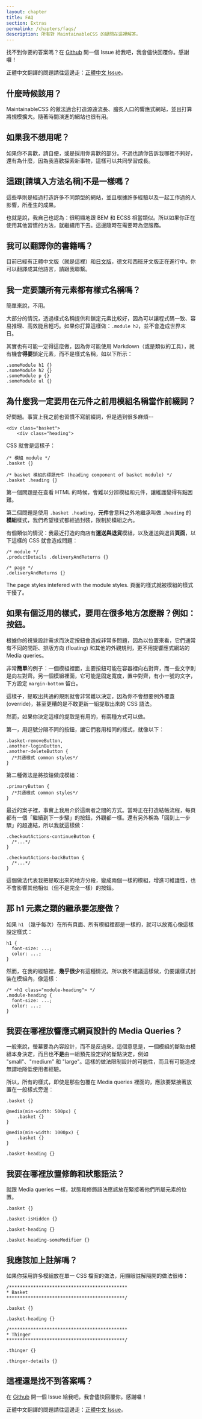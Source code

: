 ```yaml
---
layout: chapter
title: FAQ
section: Extras
permalink: /chapters/faqs/
description: 所有對 MaintainableCSS 的疑問在這裡解答。
---
```


找不到你要的答案嗎？在 [Github](https://github.com/adamsilver/maintainablecss.com/issues/new) 開一個 Issue 給我吧，我會儘快回覆你。感謝囉！

正體中文翻譯的問題請往這邊走：[正體中文 Issue](https://github.com/intersectiontw/maintainablecss/issues/new)。

## 什麼時候該用？

MaintainableCSS 的做法適合打造源遠流長、膾炙人口的響應式網站，並且打算將規模擴大。隨著時間演進的網站也很有用。

## 如果我不想用呢？

如果你不喜歡，請自便，或是採用你喜歡的部分。不過也請你告訴我哪裡不夠好，還有為什麼，因為我喜歡探索新事物，這樣可以共同學習成長。

## 這跟[請填入方法名稱]不是一樣嗎？

這些準則是經過打造許多不同類型的網站，並且根據許多經驗以及一起工作過的人影響，所產生的成果。

也就是說，我自己也認為：很明顯地跟 BEM 和 ECSS 相當類似。所以如果你正在使用其他習慣的方法，就繼續用下去。這邊隨時在需要時為您服務。

## 我可以翻譯你的書籍嗎？

目前已經有正體中文版（就是這裡）和[日文版](http://coliss.com/articles/build-websites/operation/css/maintainable-css-by-adam.html)，德文和西班牙文版正在進行中。你可以翻譯成其他語言，請跟我聯繫。

## 我一定要讓所有元素都有樣式名稱嗎？

簡單來說，不用。

大部分的情況，透過樣式名稱提供和鎖定元素比較好，因為可以讓程式碼一致、容易推理、高效能且輕巧。如果你打算這樣做：`.module h2`，並不會造成世界末日。

其實也有可能一定得這麼做，因為你可能使用 Markdown（或是類似的工具），就有機會**得要**鎖定元素，而不是樣式名稱，如以下所示：

	.someModule h1 {}
	.someModule h2 {}
	.someModule p {}
	.someModule ul {}

## 為什麼我一定要用在元件之前用模組名稱當作前綴詞？

好問題。事實上我之前也習慣不寫前綴詞，但是遇到很多麻煩⋯

	<div class="basket">
	    <div class="heading">

CSS 就會是這樣子：

	/* 模組 module */
	.basket {}

	/* basket 模組的標題元件 (heading component of basket module) */
	.basket .heading {}

第一個問題是在查看 HTML 的時候，會難以分辨模組和元件，讓維護變得有點困難。

第二個問題是使用 `.basket .heading`，**元件**會意料之外地繼承叫做 `.heading` 的**模組**樣式，我們希望樣式都經過封裝，限制於模組之內。

有個類似的情況：我最近打造的商店有**運送與退貨**模組，以及運送與退貨**頁面**，以下這樣的 CSS 就會造成問題：

	/* module */
	.productDetails .deliveryAndReturns {}

	/* page */
	.deliveryAndReturns {}

The page styles intefered with the module styles.
頁面的樣式就被模組的樣式干擾了。

## 如果有個泛用的樣式，要用在很多地方怎麼辦？例如：按鈕。

根據你的視覺設計需求而決定按鈕會造成非常多問題，因為以位置來看，它們通常有不同的間距、排版方向 (floating) 和其他的外觀規則，更不用提響應式網站的 Media queries。

非常**簡單**的例子：一個模組裡面，主要按鈕可能在容器裡向右對齊，而一些文字則是向左對齊。另一個模組裡面，它可能是固定寬度，置中對齊，有小一號的文字，下方設定 `margin-bottom` 留白。

這樣子，提取出共通的規則就會非常難以決定，因為你不會想要例外覆蓋 (override)，甚至更糟的是不敢更新一組提取出來的 CSS 語法。

然而，如果你決定這樣的提取是有用的，有兩種方式可以做。

第一，用逗號分隔不同的按鈕，讓它們套用相同的樣式，就像以下：

	.basket-removeButton,
	.another-loginButton,
	.another-deleteButton {
      /*共通樣式 common styles*/
	}

第二種做法是將按鈕做成模組：

	.primaryButton {
	  /*共通樣式 common styles*/
	}

最近的案子裡，事實上我用介於這兩者之間的方式。當時正在打造結帳流程，每頁都有一個「繼續到下一步驟」的按鈕，外觀都一樣。還有另外稱為「回到上一步驟」的超連結，所以我就這樣做：

	.checkoutActions-continueButton {
	  /*...*/
	}

	.checkoutActions-backButton {
	  /*...*/
	}

這個做法代表我把提取出來的地方分段，變成兩個一樣的模組，增進可維護性，也不會影響其他相似（但不是完全一樣）的按鈕。

## 那 h1 元素之類的繼承要怎麼做？

如果 `h1` （幾乎每次）在所有頁面、所有模組裡都是一樣的，就可以放寬心像這樣設定樣式：

	h1 {
      font-size: ...;
	  color: ...;
	}

然而，在我的經驗裡，**幾乎很少**有這種情況。所以我不建議這樣做，仍要讓樣式封裝在模組內，像這樣：

	/* <h1 class="module-heading"> */
	.module-heading {
	  font-size: ...;
	  color: ...;
	}

## 我要在哪裡放響應式網頁設計的 Media Queries？

一般來說，螢幕要為內容設計，而不是反過來。這個意思是，一個模組的斷點由模組本身決定，而且也**不是**由一組預先設定好的斷點決定，例如 "small"、"medium" 和 "large"。這樣的做法限制設計的可能性，而且有可能造成無謂地降低使用者經驗。

所以，所有的樣式，即使是那些包覆在 Media queries 裡面的，應該要緊接著放置在一般樣式旁邊：

	.basket {}

	@media(min-width: 500px) {
        .basket {}
	}

	@media(min-width: 1000px) {
	    .basket {}
	}

	.basket-heading {}

## 我要在哪裡放置修飾和狀態語法？

就跟 Media queries 一樣，狀態和修飾語法應該放在緊接著他們所屬元素的位置。

	.basket {}

	.basket-isHidden {}

	.basket-heading {}

	.basket-heading-someModifier {}

## 我應該加上註解嗎？

如果你採用許多模組放在單一 CSS 檔案的做法，用顯眼註解隔開的做法很棒：

	/********************************************
	* Basket
	********************************************/

	.basket {}

	.basket-heading {}

	/********************************************
	* Thinger
	********************************************/

	.thinger {}

	.thinger-details {}

## 這裡還是找不到答案嗎？

在 [Github](https://github.com/adamsilver/maintainablecss.com/issues/new) 開一個 Issue 給我吧，我會儘快回覆你。感謝囉！

正體中文翻譯的問題請往這邊走：[正體中文 Issue](https://github.com/intersectiontw/maintainablecss/issues/new)。